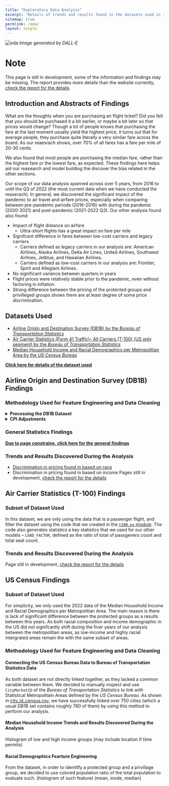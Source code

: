 ```yaml
---
title: "Exploratory Data Analysis"
excerpt: "Details of trends and results found in the datasets used in the project"
sitemap: true
permlink: /eda/
layout: single
---
```

![eda](https://user-images.githubusercontent.com/88422737/221440983-9d4ddf7f-cecb-4956-a573-19ed83a0c0bf.png)
*Image generated by DALL-E*

# Note
This page is still in development, some of the information and findings may be missing. The report provides more details than the website currently, [check the report for the details](https://ptse8204.github.io/flightpricebias/DSC180B_Report.pdf)

## Introduction and Abstracts of Findings

What are the thoughts when you are purchasing an flight ticket? Did you felt that you should be purchased it a bit earlier, or maybe a bit later so that prices would change? Though a lot of people knows that purchasing the fare at the last moment usually yield the highest price, it turns out that for average people, they purchase quite literally a very similar fare across the board. As our reaesrach shows, over 70% of all fares has a fare per mile of 20-30 cents.

We also found that most people are purchasing the median fare, rather than the highest fare or the lowest fare, as expected. These findings here helps aid our reasearch and model building the discover the bias related in the other sections.

Our scope of our data analysis spanned across over 5 years, from 2016 to until the Q3 of 2022 (the most current data when we have conducted the reaserach). In general, we discovered the significant impact of the pandemic to air travel and airfare prices, especially when comparing between pre-pandemic periods (2016-2019) with during the pandemic (2020-2021) and post-pandemic (2021-2022 Q3). Our other analysis found also found:
- Impact of flight distance on airfare
  - Ultra-short flights has a great impact on fare per mile
- Signifcant difference in fares between low-cost carriers and legacy carriers
  - Carriers defined as legacy carriers in our analysis are: American Airlines, Alaska Airlines, Delta Air Lines, United Airlines, Southwest Airlines, Jetblue, and Hawaiian Airlines.
  - Carriers defined as low-cost carriers in our analysis are: Frontier, Spirit and Allegiant Airlines.
- No significant variance between quarters in years
- Flight prices were relatively stable prior to the pandemic, even without factoring in inflation.
- Strong difference between the pricing of the protected groups and privilleged groups shows there are at least degree of some price discrimination.

## Datasets Used
* [Airline Origin and Destination Survey (DB1B) by the _Bureau of Transportation Statistics_](https://www.transtats.bts.gov/Tables.asp?QO_VQ=EFI&QO_anzr=Nv4yv0r%FDb4vtv0%FDn0q%FDQr56v0n6v10%FDf748rB%FD%FLQOEO%FM&QO_fu146_anzr=b4vtv0%FDn0q%FDQr56v0n6v10%FDf748rB)
* [Air Carrier Statistics (Form 41 Traffic)- All Carriers (T-100) (US only segment) by the _Bureau of Transportation Statistics_](https://www.transtats.bts.gov/Tables.asp?QO_VQ=EEE&QO_anzr=Nv4%FDPn44vr4%FDf6n6v56vp5%FD%FLS14z%FDHE%FDg4nssvp%FM-%FDNyy%FDPn44vr45&QO_fu146_anzr=Nv4%FDPn44vr45)
* [Median Household Income and Racial Demographics per Metropolitian Area by the _US Census Bureau_](https://www.census.gov/)

[**Click here for details of the dataset used**](eda_pages/dataset.md)

## Airline Origin and Destination Survey (DB1B) Findings
### Methodology Used for Feature Engineering and Data Cleaning
<details close>
  <summary><b>Processing the DB1B Dataset</b></summary>
<br>
The original Ticket in the DB1B dataset records information on the itinerary level. Since one itinerary might have multiple flights and destinations depending on whether it is a round trip or has multiple stops along the way. Therefore, we merge the Ticket dataset with the Market/Coupon dataset on itinerary ID, and it allows us to look closer into ticket information on an individual flight level. On average for each quarter the combined dataset has around 6 million rows and 26 useful features after we exclude other redundant columns, where each row represents a ticket and its associated information. Details of the columns and variables are available on the project website.

Since the DB1B dataset is build on the ticket level, meaning that the ticket could have segments that represents either be a one-way, a round-trip or a muilt-destination ticket. Therefore, there is not a clearly define destination. We decided to use observe the destination in dataset in based on various assumptions shown below, which are also implemented in our `sparkmanager.py`:
  <table>
    <tr>
      <th>Assumptions</th>
      <th>Method name in module</th>
      <th>Resulting dataset size (in rows)</th>
    </tr>
    <tr>
      <td>The last destination is the real destination</td>
      <td>`default`</td>
      <td>98898392 (total amount of tickets)</td>
    </tr>
    <tr>
      <td>The median point is the real destination</td>
      <td>`midpoint`</td>
      <td>98898392 (total amount of tickets)</td>
    </tr>
    <tr>
      <td>Each segment should be treated separately</td>
      <td>`segment`</td>
      <td>247175573 (all avaiable rows in the dataset)</td>
    </tr>
  </table>
<!-- ||||
|---|---|---|
||||
||||
|||| -->

After our data wrangling work, we immediately found the default approach is problematic because over 60% of the tickets are considered roundtrips. As a result, over 60% of tickets using such an approach results in the same origin and destination. The median approach shows some promising results, however it also means it is losing a lot of information that could be able to be represented in the segments. Therefore, after our experiment on the three approaches, we decided to treat each segment as an individual ticket in our future analysis as it would keep the most information intact.

</details>

<details close>
  <summary><b>CPI Adjustments</b></summary>
  <br>
  To further perform a better and more accurate analysis, we also used the cpi module in Python to change all of our prices into 2022 prices from their respective years. The prices shown below the EDA section are the original number of prices, unless specifically stated of using the cpi adjusted 2022 prices. 
 </details>

### General Statistics Findings
[**Due to page constrains, click here for the general findings**](eda_pages/db1b_general.md)
### Trends and Results Discovered During the Analysis
- [Discrimination in pricing found in based on race](eda_pages/race_discrimination.md)
- Discrimination in pricing found in based on income
Pages still in development, [check the report for the details](https://ptse8204.github.io/flightpricebias/DSC180B_Report.pdf)

## Air Carrier Statistics (T-100) Findings
### Subset of Dataset Used
In this dataset, we are only using the data that is a passenger flight, and filter the dataset using the code that we created in the [`t100.py` module](https://github.com/ptse8204/airlinedatabias/blob/main/src/t100.py). The code also generates statistics a key statistics that we used for our other models – `LOAD_FACTOR`, defined as the ratio of total of passgeners count and total seat count.
### Trends and Results Discovered During the Analysis
Page still in development, [check the report for the details](https://ptse8204.github.io/flightpricebias/DSC180B_Report.pdf)

## US Census Findings
### Subset of Dataset Used
For simplicity, we only used the 2022 data of the Median Household Income and Racial Demographics per Metropolitian Area. The main reason is there is lack of significant difference between the protected groups as a results between this years. As both racial composition and income demographic in the US did not signifcantly shift during the fiver years of our analysis between the metropolitian areas, as low-income and highly racial intergrated areas remain the with the same subset of areas.
### Methodology Used for Feature Engineering and Data Cleaning
#### Connecting the US Census Bureau Data to Bureau of Transportation Statistics Data
As both dataset are not directly linked together, as they lacked a common variable between them. We decided to manually inspect and use `CityMarketID` of the _Bureau of Transportation Statistics_ to link with Statistical Metropolitain Areas defined by the _US Census Bureau_. As shown in [city_id_census.csv](https://github.com/ptse8204/airlinedatabias/blob/main/lookup/city_id_census.csv), we have successfully linked over 750 cities (which a usual DB1B set contains roughly 780 of them) by using this method to perform our analysis.
#### Median Household Income Trends and Results Discovered During the Analysis
Histogram of low and high income groups (may include location if time permits)
#### Racial Demographics Fearture Engineering
From the dataset, in order to identitfy a protected group and a privillage group, we decided to use colored population ratio of the total population to evaluate such.
(histogram of such feature)
(mean, mode, median)
